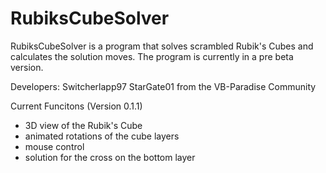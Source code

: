 RubiksCubeSolver
================
RubiksCubeSolver is a program that solves scrambled Rubik's Cubes and calculates the solution moves.
The program is currently in a pre beta version.

Developers:
Switcherlapp97
StarGate01
from the VB-Paradise Community


Current Funcitons (Version 0.1.1)
- 3D view of the Rubik's Cube
- animated rotations of the cube layers
- mouse control
- solution for the cross on the bottom layer

